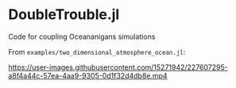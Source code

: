 # DoubleTrouble.jl

Code for coupling Oceananigans simulations

From `examples/two_dimensional_atmosphere_ocean.jl`:


https://user-images.githubusercontent.com/15271942/227607295-a8f4a44c-57ea-4aa9-9305-0d1f32d4db8e.mp4

